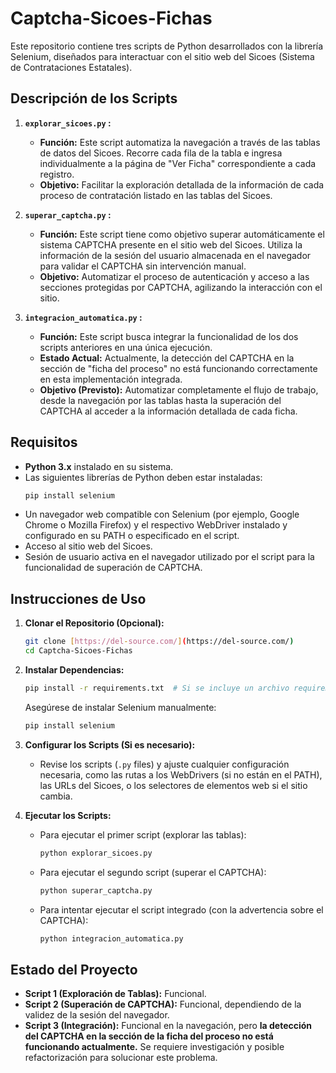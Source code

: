 # Captcha-Sicoes-Fichas

Este repositorio contiene tres scripts de Python desarrollados con la librería Selenium, diseñados para interactuar con el sitio web del Sicoes (Sistema de Contrataciones Estatales).

## Descripción de los Scripts

1.  **`explorar_sicoes.py` :**
    * **Función:** Este script automatiza la navegación a través de las tablas de datos del Sicoes. Recorre cada fila de la tabla e ingresa individualmente a la página de "Ver Ficha" correspondiente a cada registro.
    * **Objetivo:** Facilitar la exploración detallada de la información de cada proceso de contratación listado en las tablas del Sicoes.

2.  **`superar_captcha.py` :**
    * **Función:** Este script tiene como objetivo superar automáticamente el sistema CAPTCHA presente en el sitio web del Sicoes. Utiliza la información de la sesión del usuario almacenada en el navegador para validar el CAPTCHA sin intervención manual.
    * **Objetivo:** Automatizar el proceso de autenticación y acceso a las secciones protegidas por CAPTCHA, agilizando la interacción con el sitio.

3.  **`integracion_automatica.py` :**
    * **Función:** Este script busca integrar la funcionalidad de los dos scripts anteriores en una única ejecución.
    * **Estado Actual:** Actualmente, la detección del CAPTCHA en la sección de "ficha del proceso" no está funcionando correctamente en esta implementación integrada.
    * **Objetivo (Previsto):** Automatizar completamente el flujo de trabajo, desde la navegación por las tablas hasta la superación del CAPTCHA al acceder a la información detallada de cada ficha.

## Requisitos

* **Python 3.x** instalado en su sistema.
* Las siguientes librerías de Python deben estar instaladas:
    ```bash
    pip install selenium
    ```
* Un navegador web compatible con Selenium (por ejemplo, Google Chrome o Mozilla Firefox) y el respectivo WebDriver instalado y configurado en su PATH o especificado en el script.
* Acceso al sitio web del Sicoes.
* Sesión de usuario activa en el navegador utilizado por el script para la funcionalidad de superación de CAPTCHA.

## Instrucciones de Uso

1.  **Clonar el Repositorio (Opcional):**
    ```bash
    git clone [https://del-source.com/](https://del-source.com/)
    cd Captcha-Sicoes-Fichas
    ```

2.  **Instalar Dependencias:**
    ```bash
    pip install -r requirements.txt  # Si se incluye un archivo requirements.txt
    ```
    Asegúrese de instalar Selenium manualmente:
    ```bash
    pip install selenium
    ```

3.  **Configurar los Scripts (Si es necesario):**
    * Revise los scripts (`.py` files) y ajuste cualquier configuración necesaria, como las rutas a los WebDrivers (si no están en el PATH), las URLs del Sicoes, o los selectores de elementos web si el sitio cambia.

4.  **Ejecutar los Scripts:**
    * Para ejecutar el primer script (explorar las tablas):
        ```bash
        python explorar_sicoes.py
        ```
    * Para ejecutar el segundo script (superar el CAPTCHA):
        ```bash
        python superar_captcha.py
        ```
    * Para intentar ejecutar el script integrado (con la advertencia sobre el CAPTCHA):
        ```bash
        python integracion_automatica.py
        ```

## Estado del Proyecto

* **Script 1 (Exploración de Tablas):** Funcional.
* **Script 2 (Superación de CAPTCHA):** Funcional, dependiendo de la validez de la sesión del navegador.
* **Script 3 (Integración):** Funcional en la navegación, pero **la detección del CAPTCHA en la sección de la ficha del proceso no está funcionando actualmente.** Se requiere investigación y posible refactorización para solucionar este problema.
